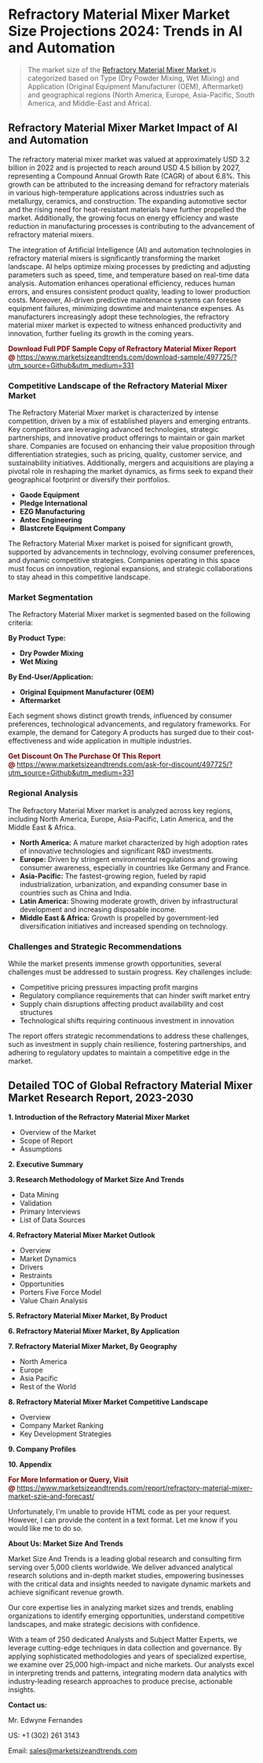 <h1>Refractory Material Mixer Market Size Projections 2024: Trends in AI and Automation</h1><blockquote><p>The market size of the <a href="https://www.marketsizeandtrends.com/download-sample/497725/?utm_source=Github&amp;utm_medium=331" target="_blank">Refractory Material Mixer Market </a>is categorized based on Type (Dry Powder Mixing, Wet Mixing) and Application (Original Equipment Manufacturer (OEM), Aftermarket) and geographical regions (North America, Europe, Asia-Pacific, South America, and Middle-East and Africa).</p></blockquote><p><h2>Refractory Material Mixer Market Impact of AI and Automation</h2><p>The refractory material mixer market was valued at approximately USD 3.2 billion in 2022 and is projected to reach around USD 4.5 billion by 2027, representing a Compound Annual Growth Rate (CAGR) of about 6.8%. This growth can be attributed to the increasing demand for refractory materials in various high-temperature applications across industries such as metallurgy, ceramics, and construction. The expanding automotive sector and the rising need for heat-resistant materials have further propelled the market. Additionally, the growing focus on energy efficiency and waste reduction in manufacturing processes is contributing to the advancement of refractory material mixers.</p><p>The integration of Artificial Intelligence (AI) and automation technologies in refractory material mixers is significantly transforming the market landscape. AI helps optimize mixing processes by predicting and adjusting parameters such as speed, time, and temperature based on real-time data analysis. Automation enhances operational efficiency, reduces human errors, and ensures consistent product quality, leading to lower production costs. Moreover, AI-driven predictive maintenance systems can foresee equipment failures, minimizing downtime and maintenance expenses. As manufacturers increasingly adopt these technologies, the refractory material mixer market is expected to witness enhanced productivity and innovation, further fueling its growth in the coming years.</p></p><p><strong><span style="color: #800000;">Download Full PDF Sample Copy of Refractory Material Mixer Report @</span>&nbsp;</strong><a href="https://www.marketsizeandtrends.com/download-sample/497725/?utm_source=Github&amp;utm_medium=331">https://www.marketsizeandtrends.com/download-sample/497725/?utm_source=Github&amp;utm_medium=331</a></p><h3>Competitive Landscape of the Refractory Material Mixer Market</h3><p>The Refractory Material Mixer market is characterized by intense competition, driven by a mix of established players and emerging entrants. Key competitors are leveraging advanced technologies, strategic partnerships, and innovative product offerings to maintain or gain market share. Companies are focused on enhancing their value proposition through differentiation strategies, such as pricing, quality, customer service, and sustainability initiatives. Additionally, mergers and acquisitions are playing a pivotal role in reshaping the market dynamics, as firms seek to expand their geographical footprint or diversify their portfolios.</p><p><strong><p><ul><li>Gaode Equipment </li><li> Pledge International </li><li> EZG Manufacturing </li><li> Antec Engineering </li><li> Blastcrete Equipment Company</p></li></ul></p></strong></p><p>The Refractory Material Mixer market is poised for significant growth, supported by advancements in technology, evolving consumer preferences, and dynamic competitive strategies. Companies operating in this space must focus on innovation, regional expansions, and strategic collaborations to stay ahead in this competitive landscape.</p><h3>Market Segmentation</h3><p>The Refractory Material Mixer market is segmented based on the following criteria:</p><p><strong>By Product Type:</strong></p><p><strong><p><ul><li>Dry Powder Mixing </li><li> Wet Mixing</p></li></ul></p></strong></p><p><strong>By End-User/Application:</strong></p><p><strong><p><ul><li>Original Equipment Manufacturer (OEM) </li><li> Aftermarket</p></li></ul></p></strong></p><p>Each segment shows distinct growth trends, influenced by consumer preferences, technological advancements, and regulatory frameworks. For example, the demand for Category A products has surged due to their cost-effectiveness and wide application in multiple industries.</p><p><strong><span style="color: #800000;">Get Discount On The Purchase Of This Report @&nbsp;</span></strong><a href="https://www.marketsizeandtrends.com/ask-for-discount/497725/?utm_source=Github&amp;utm_medium=331">https://www.marketsizeandtrends.com/ask-for-discount/497725/?utm_source=Github&amp;utm_medium=331</a></p><h3>Regional Analysis</h3><p>The Refractory Material Mixer market is analyzed across key regions, including North America, Europe, Asia-Pacific, Latin America, and the Middle East &amp; Africa.</p><ul><li><strong>North America:</strong> A mature market characterized by high adoption rates of innovative technologies and significant R&amp;D investments.</li><li><strong>Europe:</strong> Driven by stringent environmental regulations and growing consumer awareness, especially in countries like Germany and France.</li><li><strong>Asia-Pacific:</strong> The fastest-growing region, fueled by rapid industrialization, urbanization, and expanding consumer base in countries such as China and India.</li><li><strong>Latin America:</strong> Showing moderate growth, driven by infrastructural development and increasing disposable income.</li><li><strong>Middle East &amp; Africa:</strong> Growth is propelled by government-led diversification initiatives and increased spending on technology.</li></ul><h3>Challenges and Strategic Recommendations</h3><p>While the market presents immense growth opportunities, several challenges must be addressed to sustain progress. Key challenges include:</p><ul><li>Competitive pricing pressures impacting profit margins</li><li>Regulatory compliance requirements that can hinder swift market entry</li><li>Supply chain disruptions affecting product availability and cost structures</li><li>Technological shifts requiring continuous investment in innovation</li></ul><p>The report offers strategic recommendations to address these challenges, such as investment in supply chain resilience, fostering partnerships, and adhering to regulatory updates to maintain a competitive edge in the market.</p><h2>Detailed TOC of Global Refractory Material Mixer Market Research Report, 2023-2030</h2><p><strong>1. Introduction of the Refractory Material Mixer Market</strong></p><ul><li>Overview of the Market</li><li>Scope of Report</li><li>Assumptions&nbsp;</li></ul><p><strong>2. Executive Summary</strong></p><p><strong>3. Research Methodology of <strong>Market Size And Trends</strong></strong></p><ul><li>Data Mining</li><li>Validation</li><li>Primary Interviews</li><li>List of Data Sources&nbsp;</li></ul><p><strong>4. Refractory Material Mixer Market Outlook</strong></p><ul><li>Overview</li><li>Market Dynamics</li><li>Drivers</li><li>Restraints</li><li>Opportunities</li><li>Porters Five Force Model</li><li>Value Chain Analysis&nbsp;</li></ul><p><strong>5. Refractory Material Mixer Market, By Product</strong></p><p><strong>6. Refractory Material Mixer Market, By Application</strong></p><p><strong>7. Refractory Material Mixer Market, By Geography</strong></p><ul><li>North America</li><li>Europe</li><li>Asia Pacific</li><li>Rest of the World&nbsp;</li></ul><p><strong>8. Refractory Material Mixer Market Competitive Landscape</strong></p><ul><li>Overview</li><li>Company Market Ranking</li><li>Key Development Strategies&nbsp;</li></ul><p><strong>9. Company Profiles</strong></p><p><strong>10. Appendix</strong></p><p><strong><span style="color: #800000;">For More Information or Query, Visit @&nbsp;</span></strong><a href="https://www.marketsizeandtrends.com/report/refractory-material-mixer-market-szie-and-forecast/">https://www.marketsizeandtrends.com/report/refractory-material-mixer-market-szie-and-forecast/</a></p><p>Unfortunately, I'm unable to provide HTML code as per your request. However, I can provide the content in a text format. Let me know if you would like me to do so.</p><p><strong>About Us:&nbsp;Market Size And Trends</strong></p><p>Market Size And Trends&nbsp;is a leading global research and consulting firm serving over 5,000 clients worldwide. We deliver advanced analytical research solutions and in-depth market studies, empowering businesses with the critical data and insights needed to navigate dynamic markets and achieve significant revenue growth.</p><p>Our core expertise lies in analyzing market sizes and trends, enabling organizations to identify emerging opportunities, understand competitive landscapes, and make strategic decisions with confidence.</p><p>With a team of 250 dedicated Analysts and Subject Matter Experts, we leverage cutting-edge techniques in data collection and governance. By applying sophisticated methodologies and years of specialized expertise, we examine over 25,000 high-impact and niche markets. Our analysts excel in interpreting trends and patterns, integrating modern data analytics with industry-leading research approaches to produce precise, actionable insights.</p><p><strong>Contact us:</strong></p><p>Mr. Edwyne Fernandes</p><p>US: +1 (302) 261 3143</p><p>Email: <a href="mailto:sales@marketsizeandtrends.com">sales@marketsizeandtrends.com</a>&nbsp;</p>
